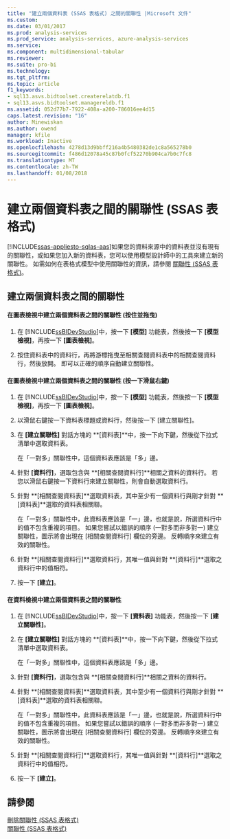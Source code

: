 ```yaml
---
title: "建立兩個資料表 (SSAS 表格式) 之間的關聯性 |Microsoft 文件"
ms.custom: 
ms.date: 03/01/2017
ms.prod: analysis-services
ms.prod_service: analysis-services, azure-analysis-services
ms.service: 
ms.component: multidimensional-tabular
ms.reviewer: 
ms.suite: pro-bi
ms.technology: 
ms.tgt_pltfrm: 
ms.topic: article
f1_keywords:
- sql13.asvs.bidtoolset.createrelatdb.f1
- sql13.asvs.bidtoolset.managereldb.f1
ms.assetid: 052d77b7-7922-408a-a200-786016ee4d15
caps.latest.revision: "16"
author: Minewiskan
ms.author: owend
manager: kfile
ms.workload: Inactive
ms.openlocfilehash: 4278d13d9bbff216a4b5480382de1c8a565278b0
ms.sourcegitcommit: f486d12078a45c87b0fcf52270b904ca7b0c7fc8
ms.translationtype: MT
ms.contentlocale: zh-TW
ms.lasthandoff: 01/08/2018
---
```

# <a name="create-a-relationship-between-two-tables-ssas-tabular"></a>建立兩個資料表之間的關聯性 (SSAS 表格式)
[!INCLUDE[ssas-appliesto-sqlas-aas](../../includes/ssas-appliesto-sqlas-aas.md)]如果您的資料來源中的資料表並沒有現有的關聯性，或如果您加入新的資料表，您可以使用模型設計師中的工具來建立新的關聯性。 如需如何在表格式模型中使用關聯性的資訊，請參閱 [關聯性 &#40;SSAS 表格式&#41;](../../analysis-services/tabular-models/relationships-ssas-tabular.md)。  
  
## <a name="create-a-relationship-between-two-tables"></a>建立兩個資料表之間的關聯性  
  
#### <a name="to-create-a-relationship-between-two-tables-in-diagram-view-click-and-drag"></a>在圖表檢視中建立兩個資料表之間的關聯性 (按住並拖曳)  
  
1.  在 [!INCLUDE[ssBIDevStudio](../../includes/ssbidevstudio-md.md)]中，按一下 **[模型]** 功能表，然後按一下 **[模型檢視]**，再按一下 **[圖表檢視]**。  
  
2.  按住資料表中的資料行，再將游標拖曳至相關查閱資料表中的相關查閱資料行，然後放開。 即可以正確的順序自動建立關聯性。  
  
#### <a name="to-create-a-relationship-between-two-tables-in-diagram-view-right-click"></a>在圖表檢視中建立兩個資料表之間的關聯性 (按一下滑鼠右鍵)  
  
1.  在 [!INCLUDE[ssBIDevStudio](../../includes/ssbidevstudio-md.md)]中，按一下 **[模型]** 功能表，然後按一下 **[模型檢視]**，再按一下 **[圖表檢視]**。  
  
2.  以滑鼠右鍵按一下資料表標題或資料行，然後按一下 [建立關聯性]。  
  
3.  在 **[建立關聯性]** 對話方塊的 **[資料表]**中，按一下向下鍵，然後從下拉式清單中選取資料表。  
  
     在「一對多」關聯性中，這個資料表應該是「多」邊。  
  
4.  針對 **[資料行]**，選取包含與 **[相關查閱資料行]**相關之資料的資料行。 若您以滑鼠右鍵按一下資料行來建立關聯性，則會自動選取資料行。  
  
5.  針對 **[相關查閱資料表]**選取資料表，其中至少有一個資料行與剛才針對 **[資料表]**選取的資料表相關聯。  
  
     在「一對多」關聯性中，此資料表應該是「一」邊，也就是說，所選資料行中的值不包含重複的項目。 如果您嘗試以錯誤的順序 (一對多而非多對一) 建立關聯性，圖示將會出現在 [相關查閱資料行] 欄位的旁邊。 反轉順序來建立有效的關聯性。  
  
6.  針對 **[相關查閱資料行]**選取資料行，其唯一值與針對 **[資料行]**選取之資料行中的值相符。  
  
7.  按一下 **[建立]**。  
  
#### <a name="to-create-a-relationship-between-two-tables-in-data-view"></a>在資料檢視中建立兩個資料表之間的關聯性  
  
1.  在 [!INCLUDE[ssBIDevStudio](../../includes/ssbidevstudio-md.md)]中，按一下 **[資料表]** 功能表，然後按一下 **[建立關聯性]**。  
  
2.  在 **[建立關聯性]** 對話方塊的 **[資料表]**中，按一下向下鍵，然後從下拉式清單中選取資料表。  
  
     在「一對多」關聯性中，這個資料表應該是「多」邊。  
  
3.  針對 **[資料行]**，選取包含與 **[相關查閱資料行]**相關之資料的資料行。  
  
4.  針對 **[相關查閱資料表]**選取資料表，其中至少有一個資料行與剛才針對 **[資料表]**選取的資料表相關聯。  
  
     在「一對多」關聯性中，此資料表應該是「一」邊，也就是說，所選資料行中的值不包含重複的項目。 如果您嘗試以錯誤的順序 (一對多而非多對一) 建立關聯性，圖示將會出現在 [相關查閱資料行] 欄位的旁邊。 反轉順序來建立有效的關聯性。  
  
5.  針對 **[相關查閱資料行]**選取資料行，其唯一值與針對 **[資料行]**選取之資料行中的值相符。  
  
6.  按一下 **[建立]**。  
  
## <a name="see-also"></a>請參閱  
 [刪除關聯性 &#40;SSAS 表格式&#41;](../../analysis-services/tabular-models/delete-relationships-ssas-tabular.md)   
 [關聯性 &#40;SSAS 表格式&#41;](../../analysis-services/tabular-models/relationships-ssas-tabular.md)  
  
  
